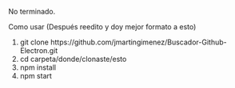 No terminado.

Como usar (Después reedito y doy mejor formato a esto)

<ol>
  <li>git clone https://github.com/jmartingimenez/Buscador-Github-Electron.git</li>
<li>cd carpeta/donde/clonaste/esto</li>
<li>npm install</li>
<li>npm start</li>
</ol>
